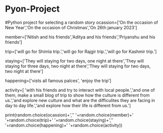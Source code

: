 # Pyon-Project
#Python project for selecting a random story
ocassion=['On the occasion of New Year','On the occasion of Christmas','On 26th january 2023']

member=['Nitish and his friends','Aditya and his friends','Priyanshu and his friends']

trip=['will go for Shimla trip.','will go for Rajgir trip.','will go for Kashmir trip.']

staying=['They will staying for two days, one night at there','They will staying for three days, two night at there','They will staying for two days, two night at there']

happening=['vists all famous palces', 'enjoy the trip']

activity=[ 'with his friends and try to interact with local people.','and one of them, make a small blog of trip to show how the culture is different from us.','and explore new culture and what are the difficulites they are facing in day to day life.','and explore how their life is different from us.']


print(random.choice(ocassion)+','' '+random.choice(member)+' '+random.choice(trip)+' '+random.choice(staying)+','' '+random.choice(happening)+' '+random.choice(activity))
